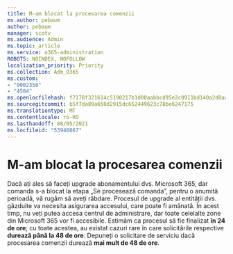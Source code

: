 ```yaml
---
title: M-am blocat la procesarea comenzii
ms.author: pebaum
author: pebaum
manager: scotv
ms.audience: Admin
ms.topic: article
ms.service: o365-administration
ROBOTS: NOINDEX, NOFOLLOW
localization_priority: Priority
ms.collection: Adm_O365
ms.custom:
- "9002358"
- "4584"
ms.openlocfilehash: f7178f321614c5190217b1d00aabbcd95e2c0911bd140a2d8ad455665ac5b73b
ms.sourcegitcommit: b5f7da89a650d2915dc652449623c78be6247175
ms.translationtype: MT
ms.contentlocale: ro-RO
ms.lasthandoff: 08/05/2021
ms.locfileid: "53940867"
---
```

# <a name="stuck-on-processing-order"></a>M-am blocat la procesarea comenzii

Dacă ați ales să faceți upgrade abonamentului dvs. Microsoft 365, dar comanda s-a blocat la etapa „Se procesează comanda”, pentru o anumită perioadă, vă rugăm să aveți răbdare. Procesul de upgrade al entității dvs. găzduite va necesita asigurarea accesului, care poate fi amânată. În acest timp, nu veți putea accesa centrul de administrare, dar toate celelalte zone din Microsoft 365 vor fi accesibile. Estimăm ca procesul să fie finalizat **în 24 de ore**; cu toate acestea, au existat cazuri rare în care solicitările respective **durează până la 48 de ore**. Depuneți o solicitare de serviciu dacă procesarea comenzii durează **mai mult de 48 de ore**.
